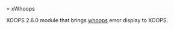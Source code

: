 = xWhoops

XOOPS 2.6.0 module that brings [whoops](https://github.com/filp/whoops) error display to XOOPS.

